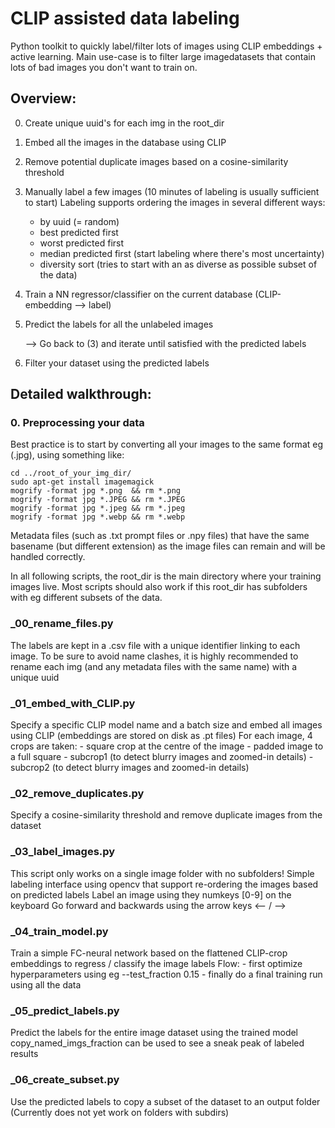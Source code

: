 # CLIP assisted data labeling
Python toolkit to quickly label/filter lots of images using CLIP embeddings + active learning.
Main use-case is to filter large imagedatasets that contain lots of bad images you don't want to train on.

## Overview:
0. Create unique uuid's for each img in the root_dir
1. Embed all the images in the database using CLIP
2. Remove potential duplicate images based on a cosine-similarity threshold
3. Manually label a few images (10 minutes of labeling is usually sufficient to start)
Labeling supports ordering the images in several different ways:
    - by uuid (= random)
    - best predicted first
    - worst predicted first
    - median predicted first (start labeling where there's most uncertainty)
    - diversity sort (tries to start with an as diverse as possible subset of the data)
4. Train a NN regressor/classifier on the current database (CLIP-embedding --> label)
5. Predict the labels for all the unlabeled images	

	--> Go back to (3) and iterate until satisfied with the predicted labels
6. Filter your dataset using the predicted labels


## Detailed walkthrough:

### 0. Preprocessing your data
Best practice is to start by converting all your images to the same format eg (.jpg), using something like:

```
cd ../root_of_your_img_dir/
sudo apt-get install imagemagick
mogrify -format jpg *.png  && rm *.png
mogrify -format jpg *.JPEG && rm *.JPEG
mogrify -format jpg *.jpeg && rm *.jpeg
mogrify -format jpg *.webp && rm *.webp
```

Metadata files (such as .txt prompt files or .npy files) that have the same basename (but different extension) as the image files can remain and will be handled correctly.

In all following scripts, the root_dir is the main directory where your training images live.
Most scripts should also work if this root_dir has subfolders with eg different subsets of the data.

### _00_rename_files.py
The labels are kept in a .csv file with a unique identifier linking to each image.
To be sure to avoid name clashes, it is highly recommended to rename each img (and any metadata files with the same name) with a unique uuid

### _01_embed_with_CLIP.py
Specify a specific CLIP model name and a batch size and embed all images using CLIP (embeddings are stored on disk as .pt files)
For each image, 4 crops are taken:
	- square crop at the centre of the image
	- padded image to a full square
	- subcrop1 (to detect blurry images and zoomed-in details)
	- subcrop2 (to detect blurry images and zoomed-in details)
	
### _02_remove_duplicates.py
Specify a cosine-similarity threshold and remove duplicate images from the dataset

### _03_label_images.py
This script only works on a single image folder with no subfolders!
Simple labeling interface using opencv that support re-ordering the images based on predicted labels
Label an image using they numkeys [0-9] on the keyboard
Go forward and backwards using the arrow keys <-- / -->

### _04_train_model.py
Train a simple FC-neural network based on the flattened CLIP-crop embeddings to regress / classify the image labels
Flow:
	- first optimize hyperparameters using eg --test_fraction 0.15
	- finally do a final training run using all the data

### _05_predict_labels.py
Predict the labels for the entire image dataset using the trained model
copy_named_imgs_fraction can be used to see a sneak peak of labeled results

### _06_create_subset.py
Use the predicted labels to copy a subset of the dataset to an output folder
(Currently does not yet work on folders with subdirs)
